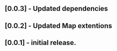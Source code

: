 ## [0.0.3] - Updated dependencies

## [0.0.2] - Updated Map extentions

## [0.0.1] - initial release.

 



